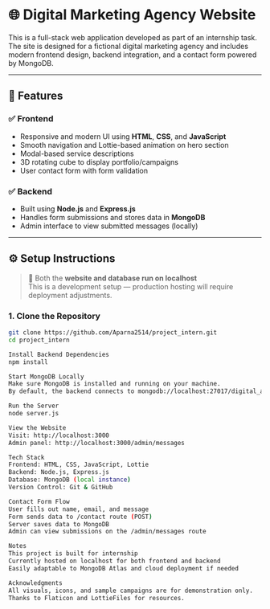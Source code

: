 # 🌐 Digital Marketing Agency Website

This is a full-stack web application developed as part of an internship task. The site is designed for a fictional digital marketing agency and includes modern frontend design, backend integration, and a contact form powered by MongoDB.

---

## 🚀 Features

### ✅ Frontend
- Responsive and modern UI using **HTML**, **CSS**, and **JavaScript**
- Smooth navigation and Lottie-based animation on hero section
- Modal-based service descriptions
- 3D rotating cube to display portfolio/campaigns
- User contact form with form validation

### ✅ Backend
- Built using **Node.js** and **Express.js**
- Handles form submissions and stores data in **MongoDB**
- Admin interface to view submitted messages (locally)

---

## ⚙️ Setup Instructions

> 📌 Both the **website and database run on localhost**  
> This is a development setup — production hosting will require deployment adjustments.

### 1. Clone the Repository
```bash
git clone https://github.com/Aparna2514/project_intern.git
cd project_intern

Install Backend Dependencies
npm install

Start MongoDB Locally
Make sure MongoDB is installed and running on your machine.
By default, the backend connects to mongodb://localhost:27017/digital_agency.

Run the Server
node server.js

View the Website
Visit: http://localhost:3000
Admin panel: http://localhost:3000/admin/messages

Tech Stack
Frontend: HTML, CSS, JavaScript, Lottie
Backend: Node.js, Express.js
Database: MongoDB (local instance)
Version Control: Git & GitHub

Contact Form Flow
User fills out name, email, and message
Form sends data to /contact route (POST)
Server saves data to MongoDB
Admin can view submissions on the /admin/messages route

Notes
This project is built for internship
Currently hosted on localhost for both frontend and backend
Easily adaptable to MongoDB Atlas and cloud deployment if needed

Acknowledgments
All visuals, icons, and sample campaigns are for demonstration only.
Thanks to Flaticon and LottieFiles for resources.

